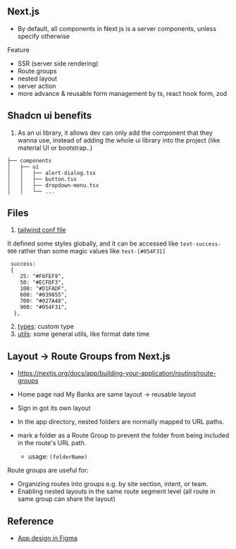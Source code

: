 ## Next.js 

- By default, all components in Next js is a server components, unless specify otherwise

Feature

- SSR (server side rendering)
- Route groups
- nested layout
- server action
- more advance & reusable form management by ts, react hook form, zod


## Shadcn ui benefits

1. As an ui library, it allows dev can only add the component that they wanna use, instead of adding the whole ui library into the project (like material UI or bootstrap..)

```
├── components
│   ├── ui
│   │   ├── alert-dialog.tsx
│   │   ├── button.tsx
│   │   ├── dropdown-menu.tsx
│   │   └── ...
```


## Files

1. [tailwind conf file](tailwind.config.ts)

It defined some styles globally, and it can be accessed like `text-success-900` rather than some magic values like `text-[#054F31]`
```
 success: 
 {
    25: "#F6FEF9",
    50: "#ECFDF3",
    100: "#D1FADF",
    600: "#039855",
    700: "#027A48",
    900: "#054F31",
  },
```


2. [types](types/index.d.ts): custom type
3. [utils](lib/utils.ts): some general utils, like format date time

## Layout -> Route Groups from Next.js

- https://nextjs.org/docs/app/building-your-application/routing/route-groups

- Home page nad My Banks are same layout -> reusable layout
- Sign in got its own layout


- In the app directory, nested folders are normally mapped to URL paths. 
- mark a folder as a Route Group to prevent the folder from being included in the route's URL path.
  - usage: `(folderName)`

Route groups are useful for:
- Organizing routes into groups e.g. by site section, intent, or team.
- Enabling nested layouts in the same route segment level (all route in same group can share the layout)


## Reference

- [App design in Figma](https://www.figma.com/design/jvcjzjCKw9YlhCNOIY1GPY/Horizon-Banking-App?node-id=8-1975)

